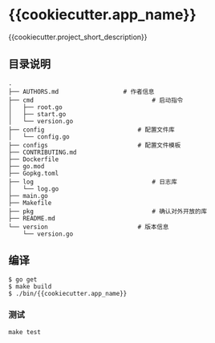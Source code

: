 # {{cookiecutter.app_name}}

{{cookiecutter.project_short_description}}

## 目录说明

```shell
.
├── AUTHORS.md					# 作者信息
├── cmd									# 启动指令
│   ├── root.go
│   ├── start.go
│   └── version.go
├── config							# 配置文件库
│   └── config.go
├── configs							# 配置文件模板
├── CONTRIBUTING.md
├── Dockerfile
├── go.mod
├── Gopkg.toml
├── log									# 日志库
│   └── log.go
├── main.go
├── Makefile
├── pkg									# 确认对外开放的库
├── README.md
└── version							# 版本信息
    └── version.go
```

## 编译

```console
$ go get
$ make build
$ ./bin/{{cookiecutter.app_name}}
```

### 测试

``make test``
